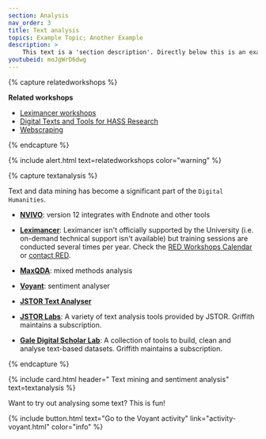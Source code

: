 ```yaml
---
section: Analysis
nav_order: 3
title: Text analysis 
topics: Example Topic; Another Example
description: >
    This text is a 'section description'. Directly below this is an example section video embed. This demonstrates the front matter options in action.
youtubeid: moJgWrD6dwg
---
```


{% capture relatedworkshops %}

**Related workshops**

- [Leximancer workshops](https://app.secure.griffith.edu.au/events/search?sdata=leximancer)
- [Digital Texts and Tools for HASS Research](https://app.secure.griffith.edu.au/events/search?sdata=HASS)
- [Webscraping](https://app.secure.griffith.edu.au/events/search?sdata=scraping)

{% endcapture %}

{% include alert.html text=relatedworkshops color="warning" %}

{% capture textanalysis %}

Text and data mining has become a significant part of the `Digital Humanities`.

- **[NVIVO](https://www.griffith.edu.au/student-computing/available-software)**: version 12 integrates with Endnote and other tools

- **[Leximancer](https://www.griffith.edu.au/student-computing/available-software)**: Leximancer isn't officially supported by the University (i.e. on-demand technical support isn't available) but training sessions are conducted several times per year. Check the [RED Workshops Calendar](https://app.secure.griffith.edu.au/events/category/researcher-education-and-development) or [contact RED](mailto:red@griffith.edu.au).

- **[MaxQDA](https://www.maxqda.com/)**: mixed methods analysis

- **[Voyant](http://voyant-tools.org)**: sentiment analyser

- **[JSTOR Text Analyser](https://www.jstor.org/analyze/)**

- **[JSTOR Labs](http://labs.jstor.org.libraryproxy.griffith.edu.au/)**: A variety of text analysis tools provided by JSTOR. Griffith maintains a subscription. 

- **[Gale Digital Scholar Lab](http://libraryproxy.griffith.edu.au/login?url=https://infotrac.gale.com/itweb/griffith?db=DSLAB)**: A collection of tools to build, clean and analyse text-based datasets. Griffith maintains a subscription.

{% endcapture %}

{% include card.html header="<i class='fas fa-paragraph'></i> Text mining and sentiment analysis" text=textanalysis %}

Want to try out analysing some text? This is fun!

{% include button.html text="Go to the Voyant activity" link="activity-voyant.html" color="info" %}
